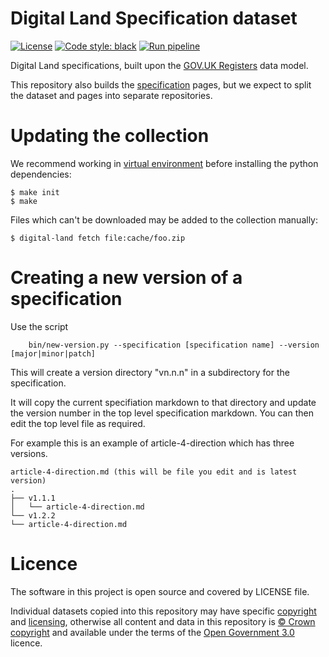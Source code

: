 # Digital Land Specification dataset

[![License](https://img.shields.io/github/license/mashape/apistatus.svg)](https://github.com/digital-land/brownfield-land/blob/master/LICENSE)
[![Code style: black](https://img.shields.io/badge/code%20style-black-000000.svg)](https://black.readthedocs.io/en/stable/)
[![Run pipeline](https://github.com/digital-land/specification/actions/workflows/run.yml/badge.svg)](https://github.com/digital-land/specification/actions/workflows/run.yml)

Digital Land specifications, built upon the [GOV.UK Registers](https://www.registers.service.gov.uk/) data model.

This repository also builds the [specification](https://digital-land.github.io/specification/) pages, but we expect to split the dataset and pages into separate repositories.

# Updating the collection

We recommend working in [virtual environment](http://docs.python-guide.org/en/latest/dev/virtualenvs/) before installing the python dependencies:

    $ make init
    $ make

Files which can't be downloaded may be added to the collection manually:

    $ digital-land fetch file:cache/foo.zip


# Creating a new version of a specification

Use the script

        bin/new-version.py --specification [specification name] --version [major|minor|patch]

This will create a version directory "vn.n.n" in a subdirectory for the specification.

It will copy the current specifiation markdown to that directory and update the version number in the
top level specification markdown. You can then edit the top level file as required.

For example this is an example of article-4-direction which has three versions. 

    article-4-direction.md (this will be file you edit and is latest version)
    .
    ├── v1.1.1
    │   └── article-4-direction.md
    └── v1.2.2
    └── article-4-direction.md


# Licence

The software in this project is open source and covered by LICENSE file.

Individual datasets copied into this repository may have specific [copyright](collection/attribution/) and [licensing](collection/licence/),
otherwise all content and data in this repository is
[© Crown copyright](http://www.nationalarchives.gov.uk/information-management/re-using-public-sector-information/copyright-and-re-use/crown-copyright/)
and available under the terms of the [Open Government 3.0](https://www.nationalarchives.gov.uk/doc/open-government-licence/version/3/) licence.

